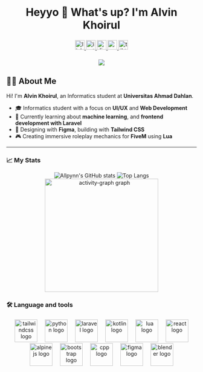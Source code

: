 <h1 align="center">Heyyo 👋 What's up? I'm Alvin Khoirul</h1>

###

<div align="center">
  <a href="https://linkedin.com/in/alvinkhoirul" target="_blank">
    <img src="https://img.shields.io/static/v1?message=LinkedIn&logo=linkedin&label=&color=0077B5&logoColor=white&labelColor=&style=for-the-badge" height="25" alt="linkedin logo" />
  </a>
  <a href="https://instagram.com/alviin.riz" target="_blank">
    <img src="https://img.shields.io/static/v1?message=Instagram&logo=instagram&label=&color=1DA1F2&logoColor=white&labelColor=&style=for-the-badge" height="25" alt="instagram logo" />
  </a>
  <a href="https://discord.gg/vREhBBzyGa" target="_blank">
    <img src="https://img.shields.io/static/v1?message=Discord&logo=discord&label=&color=7289DA&logoColor=white&labelColor=&style=for-the-badge" height="25" alt="discord logo" />
  </a>
  <a href="mailto:choirulnarizky89@gmail.com" target="_blank">
  <img src="https://img.shields.io/static/v1?message=Email&logo=gmail&label=&color=D14836&logoColor=white&labelColor=&style=for-the-badge" height="25" alt="email logo" />
</a>
  <a href="https://tiktok.com/alpenkkitheart" target="_blank">
    <img src="https://img.shields.io/static/v1?message=tiktok&logo=tiktok&label=&color=181717&logoColor=white&labelColor=&style=for-the-badge" height="25" alt="tiktok logo" />
  </a>
</div>

###

<div align="center">
  <img src="https://visitor-badge.laobi.icu/badge?page_id=allpynn.allpynn&"  />
</div>

## 🙋‍♂️ About Me

Hi! I'm **Alvin Khoirul**, an Informatics student at **Universitas Ahmad Dahlan**.

- 🎓 Informatics student with a focus on **UI/UX** and **Web Development**
- 🧠 Currently learning about **machine learning**, and **frontend development with Laravel**
- 🎨 Designing with **Figma**, building with **Tailwind CSS**
- 🎮 Creating immersive roleplay mechanics for **FiveM** using **Lua**

---

### 📈 My Stats
<div align="center">
  <img src="https://github-readme-stats.vercel.app/api?username=allpynn&show_icons=true&theme=radical" alt="Allpynn's GitHub stats" />
  <img src="https://github-readme-stats.vercel.app/api/top-langs/?username=allpynn&layout=compact&theme=radical" alt="Top Langs" />
  <img src="https://github-readme-activity-graph.vercel.app/graph?username=allpynn&radius=16&theme=react&area=true&order=5" height="300" alt="activity-graph graph" />
</div>

###

<h3 align="left">🛠 Language and tools</h3>

###

<div align="center">
  <img width="12" />
  <img src="https://skillicons.dev/icons?i=tailwind" height="60" alt="tailwindcss logo"  />
  <img width="12" />
  <img src="https://skillicons.dev/icons?i=py" height="60" alt="python logo"  />
  <img width="12" />
  <img src="https://skillicons.dev/icons?i=laravel" height="60" alt="laravel logo"  />
  <img width="12" />
  <img src="https://skillicons.dev/icons?i=kotlin" height="60" alt="kotlin logo"  />
  <img width="12" />
  <img src="https://skillicons.dev/icons?i=lua" height="60" alt="lua logo"  />
  <img width="12" />
  <img src="https://skillicons.dev/icons?i=react" height="60" alt="react logo"  />
  <img width="12" />
  <img src="https://skillicons.dev/icons?i=alpinejs" height="60" alt="alpinejs logo"  />
  <img width="12" />
  <img src="https://skillicons.dev/icons?i=bootstrap" height="60" alt="bootstrap logo"  />
  <img width="12" />
  <img src="https://skillicons.dev/icons?i=cpp" height="60" alt="cpp logo"  />
  <img width="12" />
  <img src="https://skillicons.dev/icons?i=figma" height="60" alt="figma logo"  />
  <img width="12" />
  <img src="https://skillicons.dev/icons?i=blender" height="60" alt="blender logo"  />
</div>

###



